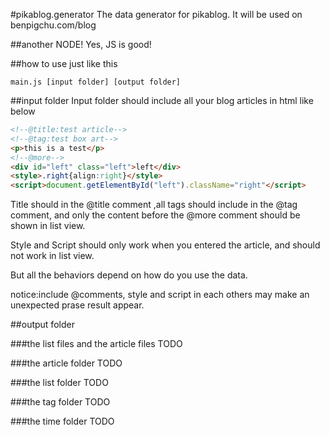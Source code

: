 #pikablog.generator
The data generator for pikablog. It will be used on benpigchu.com/blog

##another NODE!
Yes, JS is good!

##how to use
just like this

	main.js [input folder] [output folder]

##input folder
Input folder should include all your blog articles in html like below

```html
<!--@title:test article-->
<!--@tag:test box art-->
<p>this is a test</p>
<!--@more-->
<div id="left" class="left">left</div>
<style>.right{align:right}</style>
<script>document.getElementById("left").className="right"</script>
```

Title should in the @title comment ,all tags should include in the @tag comment, and only the content before the @more comment should be shown in list view.

Style and Script should only work when you entered the article, and should not work in list view.

But all the behaviors depend on how do you use the data.

notice:include @comments, style and script in each others may make an unexpected prase result appear.

##output folder

###the list files and the article files
TODO

###the article folder
TODO

###the list folder
TODO

###the tag folder
TODO

###the time folder
TODO